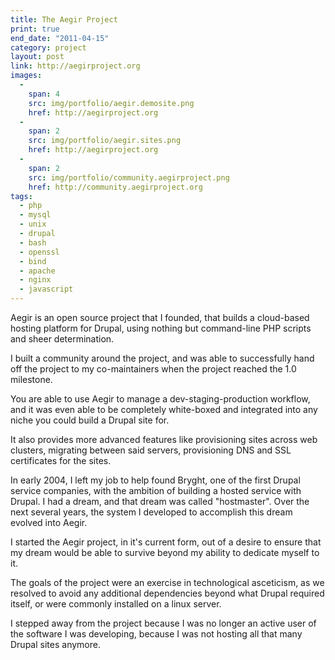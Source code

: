 ```yaml
---
title: The Aegir Project
print: true
end_date: "2011-04-15"
category: project
layout: post
link: http://aegirproject.org
images:
  - 
    span: 4 
    src: img/portfolio/aegir.demosite.png
    href: http://aegirproject.org
  - 
    span: 2
    src: img/portfolio/aegir.sites.png
    href: http://aegirproject.org
  - 
    span: 2
    src: img/portfolio/community.aegirproject.png
    href: http://community.aegirproject.org
tags:
  - php
  - mysql
  - unix
  - drupal
  - bash
  - openssl
  - bind
  - apache
  - nginx
  - javascript
---
```

Aegir is an open source project that I founded, that builds a cloud-based hosting platform for Drupal, using nothing but command-line PHP scripts and sheer determination.

I built a community around the project, and was able to successfully hand off the project to my co-maintainers when the project reached the 1.0 milestone.

<!--more-->

You are able to use Aegir to manage a dev-staging-production workflow, and it was even able to be completely white-boxed and integrated into any niche you could build a Drupal site for.

It also provides more advanced features like provisioning sites across web clusters, migrating between said servers, provisioning DNS and SSL certificates for the sites.

In early 2004, I left my job to help found Bryght, one of the first Drupal service companies, with the ambition of building a hosted service with Drupal. I had a dream, and that dream was called "hostmaster". Over the next several years, the system I developed to accomplish this dream evolved into Aegir.

I started the Aegir project, in it's current form, out of a desire to ensure that my dream would be able to survive beyond my ability to dedicate myself to it. 

The goals of the project were an exercise in technological asceticism, as we resolved to avoid any additional dependencies beyond what Drupal required itself, or were commonly installed on a linux server.

I stepped away from the project because I was no longer an active user of the software I was developing, because I was not hosting all that many Drupal sites anymore.
